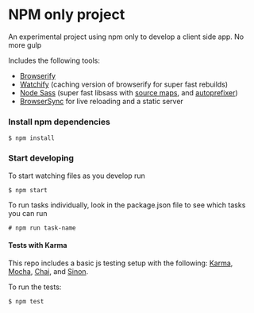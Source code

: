 # NPM only project
An experimental project using npm only to develop a client side app. No more gulp

Includes the following tools:

- [Browserify](http://browserify.org/)
- [Watchify](https://github.com/substack/watchify) (caching version of browserify for super fast rebuilds)
- [Node Sass](http://sass-lang.com/) (super fast libsass with [source maps](https://github.com/sindresorhus/gulp-ruby-sass#sourcemap), and [autoprefixer](https://github.com/sindresorhus/gulp-autoprefixer))
- [BrowserSync](http://browsersync.io) for live reloading and a static server

### Install npm dependencies
```
$ npm install
```

### Start developing

To start watching files as you develop run
```
$ npm start
```

To run tasks individually, look in the package.json file to see which tasks you can run
```
# npm run task-name
```

#### Tests with Karma
This repo includes a basic js testing setup with the following: [Karma](http://karma-runner.github.io/0.12/index.html), [Mocha](http://mochajs.org/), [Chai](http://chaijs.com/), and [Sinon](http://sinonjs.org/).

To run the tests:
```
$ npm test
```
